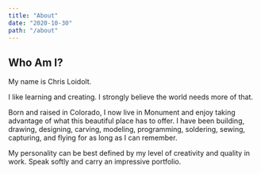```yaml
---
title: "About"
date: "2020-10-30"
path: "/about"
---
```


## Who Am I?

My name is Chris Loidolt.

I like learning and creating.  I strongly believe the world needs more of that.

Born and raised in Colorado, I now live in Monument and enjoy taking advantage of what this beautiful place has to offer. I have been building, drawing, designing, carving, modeling, programming, soldering, sewing, capturing, and flying for as long as I can remember.

My personality can be best defined by my level of creativity and quality in work. Speak softly and carry an impressive portfolio.
